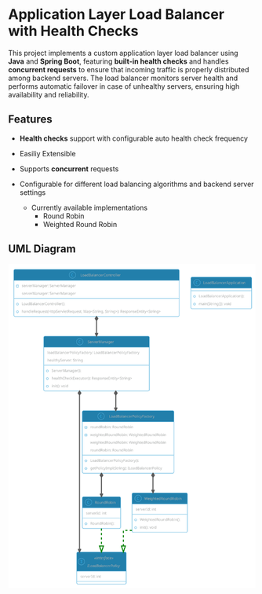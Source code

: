 # Application Layer Load Balancer with Health Checks

This project implements a custom application layer load balancer using **Java** and **Spring Boot**, featuring **built-in health checks** and handles **concurrent requests** to ensure that incoming traffic is properly distributed among backend servers. The load balancer monitors server health and performs automatic failover in case of unhealthy servers, ensuring high availability and reliability.

## Features

- **Health checks** support with configurable auto health check frequency

- Easiliy Extensible 

- Supports **concurrent** requests

- Configurable for different load balancing algorithms and backend server settings
    * Currently available implementations
        - Round Robin
        - Weighted Round Robin

## UML Diagram 
<img src="readme.svg" alt="your-svg-image">
<div hidden>
```
@startuml

!theme cyborg-outline
top to bottom direction
skinparam linetype ortho

interface ILoadBalancerPolicy << interface >> {
   serverId: int
}
class LoadBalancerApplication {
  + LoadBalancerApplication(): 
  + main(String[]): void
}
class LoadBalancerController {
  + LoadBalancerController(): 
  - serverManager: ServerManager
  + handleRequest(HttpServletRequest, Map<String, String>): ResponseEntity<String>
   serverManager: ServerManager
}
class LoadBalancerPolicyFactory {
  + LoadBalancerPolicyFactory(): 
  - roundRobin: RoundRobin
  - weightedRoundRobin: WeightedRoundRobin
  + getPolicyImpl(String): ILoadBalancerPolicy
   weightedRoundRobin: WeightedRoundRobin
   roundRobin: RoundRobin
}
class RoundRobin {
  + RoundRobin(): 
   serverId: int
}
class ServerManager {
  + ServerManager(): 
  + healthCheckExecutor(): ResponseEntity<String>
  + init(): void
   loadBalancerPolicyFactory: LoadBalancerPolicyFactory
   healthyServer: String
}
class WeightedRoundRobin {
  + WeightedRoundRobin(): 
  + init(): void
   serverId: int
}

LoadBalancerController    "1" *-[#595959,plain]-> "serverManager\n1" ServerManager             
LoadBalancerPolicyFactory "1" *-[#595959,plain]-> "roundRobin\n1" RoundRobin                
LoadBalancerPolicyFactory "1" *-[#595959,plain]-> "weightedRoundRobin\n1" WeightedRoundRobin        
RoundRobin                 -[#008200,dashed]-^  ILoadBalancerPolicy       
ServerManager             "1" *-[#595959,plain]-> "loadBalancerPolicy\n1" ILoadBalancerPolicy       
ServerManager             "1" *-[#595959,plain]-> "factory\n1" LoadBalancerPolicyFactory 
WeightedRoundRobin         -[#008200,dashed]-^  ILoadBalancerPolicy       
@enduml


```
</div>
![](uml.svg)



